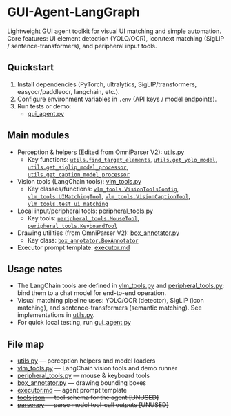 # GUI-Agent-LangGraph

Lightweight GUI agent toolkit for visual UI matching and simple automation.  
Core features: UI element detection (YOLO/OCR), icon/text matching (SigLIP / sentence-transformers), and peripheral input tools.

## Quickstart

1. Install dependencies (PyTorch, ultralytics, SigLIP/transformers, easyocr/paddleocr, langchain, etc.).
2. Configure environment variables in `.env` (API keys / model endpoints).
3. Run tests or demo:
   - [gui_agent.py](gui_agent.py)

## Main modules

- Perception & helpers (Edited from OmniParser V2): [utils.py](utils.py)  
  - Key functions: [`utils.find_target_elements`](utils.py), [`utils.get_yolo_model`](utils.py), [`utils.get_siglip_model_processor`](utils.py), [`utils.get_caption_model_processor`](utils.py)
- Vision tools (LangChain tools): [vlm_tools.py](vlm_tools.py)  
  - Key classes/functions: [`vlm_tools.VisionToolsConfig`](vlm_tools.py), [`vlm_tools.UIMatchingTool`](vlm_tools.py), [`vlm_tools.VisionCaptionTool`](vlm_tools.py), [`vlm_tools.test_ui_matching`](vlm_tools.py)
- Local input/peripheral tools: [peripheral_tools.py](peripheral_tools.py)  
  - Key tools: [`peripheral_tools.MouseTool`](peripheral_tools.py), [`peripheral_tools.KeyboardTool`](peripheral_tools.py)
- Drawing utilities (from OmniParser V2): [box_annotator.py](box_annotator.py)  
  - Key class: [`box_annotator.BoxAnnotator`](box_annotator.py)
- Executor prompt template: [executor.md](executor.md)

## Usage notes

- The LangChain tools are defined in [vlm_tools.py](vlm_tools.py) and [peripheral_tools.py](peripheral_tools.py); bind them to a chat model for end-to-end operation.
- Visual matching pipeline uses: YOLO/OCR (detector), SigLIP (icon matching), and sentence-transformers (semantic matching). See implementations in [utils.py](utils.py).
- For quick local testing, run [gui_agent.py](gui_agent.py)

## File map

- [utils.py](utils.py) — perception helpers and model loaders  
- [vlm_tools.py](vlm_tools.py) — LangChain vision tools and demo runner  
- [peripheral_tools.py](peripheral_tools.py) — mouse & keyboard tools  
- [box_annotator.py](box_annotator.py) — drawing bounding boxes  
- [executor.md](executor.md) — agent prompt template  
- ~~[tools.json](tools.json) — tool schema for the agent  [UNUSED]~~
- ~~[parser.py](parser.py) — parse model tool-call outputs  [UNUSED]~~
